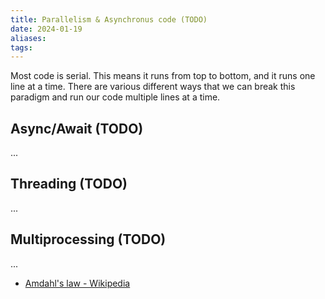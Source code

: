 ```yaml
---
title: Parallelism & Asynchronus code (TODO)
date: 2024-01-19
aliases: 
tags:
---
```

Most code is serial. This means it runs from top to bottom, and it runs one line at a time. There are various different ways that we can break this paradigm and run our code multiple lines at a time.
## Async/Await (TODO)
...

## Threading (TODO)
...
## Multiprocessing (TODO)
...


- [Amdahl's law - Wikipedia](https://en.wikipedia.org/wiki/Amdahl%27s_law)